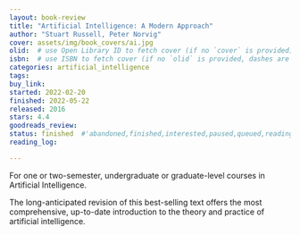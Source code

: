 ```yaml
---
layout: book-review
title: "Artificial Intelligence: A Modern Approach"
author: "Stuart Russell, Peter Norvig"
cover: assets/img/book_covers/ai.jpg
olid:  # use Open Library ID to fetch cover (if no `cover` is provided)
isbn:  # use ISBN to fetch cover (if no `olid` is provided, dashes are optional)
categories: artificial_intelligence
tags: 
buy_link: 
started: 2022-02-20
finished: 2022-05-22
released: 2016
stars: 4.4
goodreads_review:
status: finished  #'abandoned,finished,interested,paused,queued,reading,reread'
reading_log:

---
```


For one or two-semester, undergraduate or graduate-level courses in Artificial Intelligence.

The long-anticipated revision of this best-selling text offers the most comprehensive, up-to-date introduction to the theory and practice of artificial intelligence.